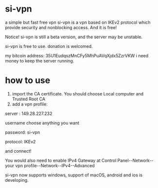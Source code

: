 # si-vpn
a simple but fast free vpn
si-vpn is a vpn based on IKEv2 protocol which provide security and nonblocking access. And it is free!

Notice! si-vpn is still a beta version, and the server may be unstable.

si-vpn is free to use. donation is welcomed.

my bitcoin address: 35U1EudqszMnCFy5MhPuAVqXjdx5ZzrVKW
i need money to keep the server running.

# how to use
1. import the CA certificate. You should choose Local computer and Trusted Root CA
2. add a vpn profile:

  server : 149.28.227.232

  username choose anything you want
  
  password: si-vpn
  
  protocol: IKEv2

and connect!

You would also need to enable IPv4 Gateway at Control Panel--Network--your vpn profile--Network--IPv4--Advanced


si-vpn now supports windows, support of macOS, android and ios is developing.
